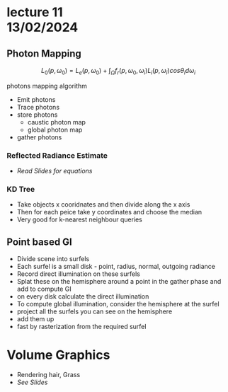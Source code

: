 # lecture 11 <div style="text-align"> 13/02/2024 </div>

## Photon Mapping

$$
    L_0(p,\omega_0) = L_e(p, \omega_0) + \int_\Omega f_r(p, \omega_0, \omega_i)L_i(p, \omega_i)cos\theta_id\omega_i
$$

photons mapping algorithm
- Emit photons
- Trace photons
- store photons
    * caustic photon map
    * global photon map
- gather photons

### Reflected Radiance Estimate
- *Read Slides for equations* 

### KD Tree
- Take objects x cooridnates and then divide along the x axis
- Then for each peice take y coordinates and choose the median 
- Very good for k-nearest neighbour queries

## Point based GI
- Divide scene into surfels
- Each surfel is a small disk - point, radius, normal, outgoing radiance
- Record direct illumination on these surfels
- Splat these on the hemisphere around a point in the gather phase and add to compute GI
- on every disk calculate the direct illumination
- To compute global illumination, consider the hemisphere at the surfel
- project all the surfels you can see on the hemisphere
- add them up
- fast by rasterization from the required surfel

# Volume Graphics
- Rendering hair, Grass
- *See Slides* 
